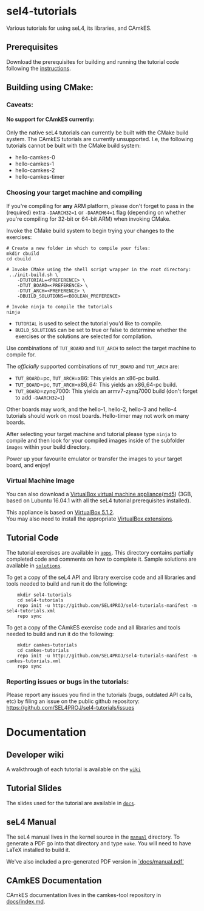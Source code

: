 <!--
     Copyright 2017, Data61
     Commonwealth Scientific and Industrial Research Organisation (CSIRO)
     ABN 41 687 119 230.

     This software may be distributed and modified according to the terms of
     the BSD 2-Clause license. Note that NO WARRANTY is provided.
     See "LICENSE_BSD2.txt" for details.

     @TAG(DATA61_BSD)
-->
# sel4-tutorials
Various tutorials for using seL4, its libraries, and CAmkES.

## Prerequisites
Download the prerequisites for building and running the tutorial code following the [instructions](Prerequisites.md).

## Building using CMake:

### Caveats:

#### No support for CAmkES currently:

Only the native seL4 tutorials can currently be built with the CMake build
system. The CAmkES tutorials are currently unsupported. I.e, the following
tutorials cannot be built with the CMake build system:

* hello-camkes-0
* hello-camkes-1
* hello-camkes-2
* hello-camkes-timer

### Choosing your target machine and compiling

If you're compiling for **any** ARM platform, please don't forget to pass in the (required)
extra `-DAARCH32=1` or `-DAARCH64=1` flag (depending on whether you're compiling for
32-bit or 64-bit ARM) when invoking CMake.

Invoke the CMake build system to begin trying your changes to the exercises:

    # Create a new folder in which to compile your files:
    mkdir cbuild
    cd cbuild

    # Invoke CMake using the shell script wrapper in the root directory:
     ../init-build.sh \
        -DTUTORIAL=<PREFERENCE> \
        -DTUT_BOARD=<PREFERENCE> \
        -DTUT_ARCH=<PREFERENCE> \
        -DBUILD_SOLUTIONS=<BOOLEAN_PREFERENCE>

    # Invoke ninja to compile the tutorials
    ninja

* `TUTORIAL` is used to select the tutorial you'd like to compile.
* `BUILD_SOLUTIONS` can be set to true or false to determine whether the exercises or the solutions are selected for compilation.

Use combinations of `TUT_BOARD` and `TUT_ARCH` to select the target machine to
compile for.

The *officially* supported combinations of `TUT_BOARD` and `TUT_ARCH` are:

* `TUT_BOARD`=pc, `TUT_ARCH`=x86: This yields an x86-pc build.
* `TUT_BOARD`=pc, `TUT_ARCH`=x86_64: This yields an x86_64-pc build.
* `TUT_BOARD`=zynq7000: This yields an armv7-zynq7000 build (don't forget to add `-DAARCH32=1`)

Other boards may work, and the hello-1, hello-2, hello-3 and hello-4 tutorials
should work on most boards. Hello-timer may not work on many boards.

After selecting your target machine and tutorial please type `ninja` to compile
and then look for your compiled images inside of the subfolder `images` within
your build directory.

Power up your favourite emulator or transfer the images to your target board,
and enjoy!

### Virtual Machine Image
You can also download a [VirtualBox virtual machine appliance](http://ts.data61.csiro.au/Downloads/sel4_tut_v3_lubuntu_16_041-v2.ova)([md5](http://ts.data61.csiro.au/Downloads/sel4_tut_v3_lubuntu_16_041-v2.md5)) (3GB, based on Lubuntu 16.04.1 with all the seL4 tutorial prerequisites installed).

This appliance is based on [VirtualBox 5.1.2](https://www.virtualbox.org/wiki/Downloads).  
You may also need to install the appropriate [VirtualBox extensions](http://download.virtualbox.org/virtualbox/5.1.2/Oracle_VM_VirtualBox_Extension_Pack-5.1.2-108956.vbox-extpack).

## Tutorial Code
The tutorial exercises are available in [`apps`](apps).
This directory contains partially completed code and comments on how to complete it.  Sample solutions are available in [`solutions`](solutions).

To get a copy of the seL4 API and library exercise code and all libraries and tools needed to build and run it do the following:

        mkdir sel4-tutorials
        cd sel4-tutorials
        repo init -u http://github.com/SEL4PROJ/sel4-tutorials-manifest -m sel4-tutorials.xml
        repo sync

To get a copy of the CAmkES exercise code and all libraries and tools needed to build and run it do the following:

        mkdir camkes-tutorials
        cd camkes-tutorials
        repo init -u http://github.com/SEL4PROJ/sel4-tutorials-manifest -m camkes-tutorials.xml
        repo sync

### Reporting issues or bugs in the tutorials:
Please report any issues you find in the tutorials (bugs, outdated API calls, etc) by filing an issue on the public github repository:
https://github.com/SEL4PROJ/sel4-tutorials/issues

# Documentation

## Developer wiki
A walkthrough of each tutorial is available on the [`wiki`](https://wiki.sel4.systems/Tutorials)

## Tutorial Slides
The slides used for the tutorial are available in [`docs`](docs).

## seL4 Manual
The seL4 manual lives in the kernel source in the [`manual`](https://github.com/seL4/seL4/tree/master/manual) directory.
To generate a PDF go into that directory and type `make`.
You will need to have LaTeX installed to build it.

We've also included a pre-generated PDF version in [`docs/manual.pdf'](docs/manual.pdf)

## CAmkES Documentation
CAmkES documentation lives in the camkes-tool repository in [docs/index.md](https://github.com/seL4/camkes-tool/blob/master/docs/index.md).

